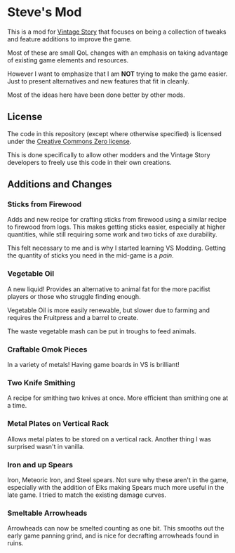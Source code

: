 # Steve's Mod

This is a mod for [Vintage Story](https://vintagestory.at) that focuses
on being a collection of tweaks and feature additions to improve the game.

Most of these are small QoL changes with an emphasis on taking advantage of
existing game elements and resources.

However I want to emphasize that I am **NOT** trying to make the game easier.
Just to present alternatives and new features that fit in cleanly.

Most of the ideas here have been done better by other mods.

## License

The code in this repository (except where otherwise specified)
is licensed under the [Creative Commons Zero license](https://creativecommons.org/publicdomain/zero/1.0/).

This is done specifically to allow other modders and the Vintage Story
developers to freely use this code in their own creations.

## Additions and Changes

### Sticks from Firewood

Adds and new recipe for crafting sticks from firewood using a similar recipe
to firewood from logs. This makes getting sticks easier, especially at higher
quantities, while still requiring some work and two ticks of axe durability.

This felt necessary to me and is why I started learning VS Modding.
Getting the quantity of sticks you need in the mid-game is a _pain_.

### Vegetable Oil

A new liquid! Provides an alternative to animal fat for the more pacifist
players or those who struggle finding enough.

Vegetable Oil is more easily renewable, but slower due to farming
and requires the Fruitpress and a barrel to create.

The waste vegetable mash can be put in troughs to feed animals.

### Craftable Omok Pieces

In a variety of metals! Having game boards in VS is brilliant!

### Two Knife Smithing

A recipe for smithing two knives at once.
More efficient than smithing one at a time.

### Metal Plates on Vertical Rack

Allows metal plates to be stored on a vertical rack.
Another thing I was surprised wasn't in vanilla.

### Iron and up Spears

Iron, Meteoric Iron, and Steel spears.
Not sure why these aren't in the game, especially with the addition of Elks
making Spears much more useful in the late game.
I tried to match the existing damage curves.

### Smeltable Arrowheads

Arrowheads can now be smelted counting as one bit.
This smooths out the early game panning grind, and is nice for decrafting
arrowheads found in ruins.

